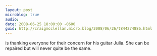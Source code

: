 ```yaml
---
layout: post
microblog: true
audio: 
date: 2008-06-25 18:00:00 -0600
guid: http://craigmcclellan.micro.blog/2008/06/26/t844274886.html
---
```

is thanking everyone for their concern for his guitar Julia. She can be repaired but will never quite be the same.
